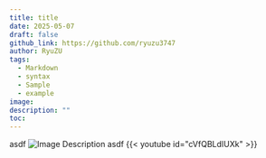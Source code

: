```yaml
---
title: title
date: 2025-05-07
draft: false
github_link: https://github.com/ryuzu3747
author: RyuZU
tags:
  - Markdown
  - syntax
  - Sample
  - example
image: 
description: ""
toc:
---
```

asdf
![Image Description](/images/Pasted%20image%2020250507223630.png)
asdf
{{< youtube id="cVfQBLdIUXk" >}}